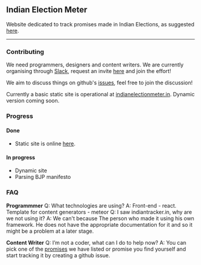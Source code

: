 ## Indian Election Meter

Website dedicated to track promises made in Indian Elections, 
as suggested [here](https://www.reddit.com/r/india/comments/3sv4zi/we_need_a_website_for_tracking_the_promises_made/).

-------------

### Contributing

We need programmers, designers and content writers. We are currently organising through [Slack](https://indianpromisetracker.slack.com/), request an invite [here](https://iptuserbot.herokuapp.com/) and join the effort!

We aim to discuss things on github's [issues](https://github.com/reddit-india/indianelectionmeter.github.io/issues), feel free to join the discussion!

Currently a basic static site is operational at [indianelectionmeter.in](http://indianelectionmeter.in). Dynamic version coming soon.

### Progress
#### Done
* Static site is online [here](http://indianelectionmeter.in).

#### In progress 
* Dynamic site
* Parsing BJP manifesto

### FAQ

**Programmmer**
Q: What technologies are using?
A: Front-end - react. Template for content generators - meteor 
Q: I saw indiantracker.in, why are we not using it? 
A: We can't because The person who made it using his own framework. He does not have the appropriate documentation for it and so it might be a problem at a later stage. 

**Content Writer**
Q: I’m not a coder, what can I do to help now? 
A: You can pick one of the [promises](https://docs.google.com/spreadsheets/d/1uJHLsrWgvPG-3ARHQJMoCrxnbACFq6B0Klz8SPHREuk/) we have listed or promise you find yourself and start tracking it by creating a github issue.
